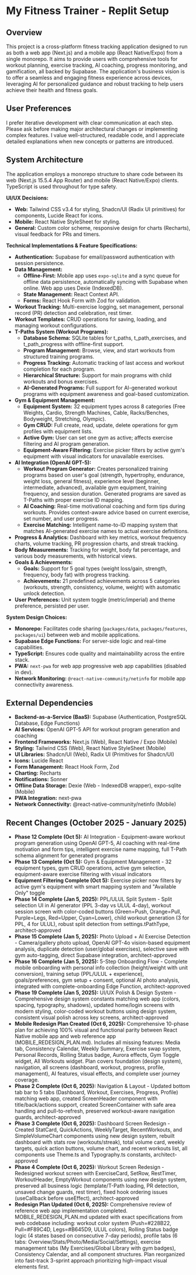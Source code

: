 # My Fitness Trainer - Replit Setup

## Overview
This project is a cross-platform fitness tracking application designed to run as both a web app (Next.js) and a mobile app (React Native/Expo) from a single monorepo. It aims to provide users with comprehensive tools for workout planning, exercise tracking, AI coaching, progress monitoring, and gamification, all backed by Supabase. The application's business vision is to offer a seamless and engaging fitness experience across devices, leveraging AI for personalized guidance and robust tracking to help users achieve their health and fitness goals.

## User Preferences
I prefer iterative development with clear communication at each step. Please ask before making major architectural changes or implementing complex features. I value well-structured, readable code, and I appreciate detailed explanations when new concepts or patterns are introduced.

## System Architecture
The application employs a monorepo structure to share code between its web (Next.js 15.5.4 App Router) and mobile (React Native/Expo) clients. TypeScript is used throughout for type safety.

**UI/UX Decisions:**
- **Web:** Tailwind CSS v3.4 for styling, Shadcn/UI (Radix UI primitives) for components, Lucide React for icons.
- **Mobile:** React Native StyleSheet for styling.
- **General:** Custom color scheme, responsive design for charts (Recharts), visual feedback for PRs and timers.

**Technical Implementations & Feature Specifications:**
- **Authentication:** Supabase for email/password authentication with session persistence.
- **Data Management:**
    - **Offline-First:** Mobile app uses `expo-sqlite` and a sync queue for offline data persistence, automatically syncing with Supabase when online. Web app uses Dexie (IndexedDB).
    - **State Management:** React Context API.
    - **Forms:** React Hook Form with Zod for validation.
- **Workout Tracking:** Multi-exercise logging, set management, personal record (PR) detection and celebration, rest timer.
- **Workout Templates:** CRUD operations for saving, loading, and managing workout configurations.
- **T-Paths System (Workout Programs):** 
    - **Database Schema:** SQLite tables for t_paths, t_path_exercises, and t_path_progress with offline-first support.
    - **Program Management:** Browse, view, and start workouts from structured training programs.
    - **Progress Tracking:** Automatic tracking of last access and workout completion for each program.
    - **Hierarchical Structure:** Support for main programs with child workouts and bonus exercises.
    - **AI-Generated Programs:** Full support for AI-generated workout programs with equipment awareness and goal-based customization.
- **Gym & Equipment Management:**
    - **Equipment System:** 32 equipment types across 8 categories (Free Weights, Cardio, Strength Machines, Cable, Racks/Benches, Bodyweight, Stretching, Olympic).
    - **Gym CRUD:** Full create, read, update, delete operations for gym profiles with equipment lists.
    - **Active Gym:** User can set one gym as active; affects exercise filtering and AI program generation.
    - **Equipment-Aware Filtering:** Exercise picker filters by active gym's equipment with visual indicators for unavailable exercises.
- **AI Integration (OpenAI GPT-5):**
    - **Workout Program Generator:** Creates personalized training programs based on user's goal (strength, hypertrophy, endurance, weight loss, general fitness), experience level (beginner, intermediate, advanced), available gym equipment, training frequency, and session duration. Generated programs are saved as T-Paths with proper exercise ID mapping.
    - **AI Coaching:** Real-time motivational coaching and form tips during workouts. Provides context-aware advice based on current exercise, set number, and user progress.
    - **Exercise Matching:** Intelligent name-to-ID mapping system that matches AI-generated exercise names to actual exercise definitions.
- **Progress & Analytics:** Dashboard with key metrics, workout frequency charts, volume tracking, PR progression charts, and streak tracking.
- **Body Measurements:** Tracking for weight, body fat percentage, and various body measurements, with historical views.
- **Goals & Achievements:**
    - **Goals:** Support for 5 goal types (weight loss/gain, strength, frequency, body fat) with progress tracking.
    - **Achievements:** 21 predefined achievements across 5 categories (workouts, strength, consistency, volume, weight) with automatic unlock detection.
- **User Preferences:** Unit system toggle (metric/imperial) and theme preference, persisted per user.

**System Design Choices:**
- **Monorepo:** Facilitates code sharing (`packages/data`, `packages/features`, `packages/ui`) between web and mobile applications.
- **Supabase Edge Functions:** For server-side logic and real-time capabilities.
- **TypeScript:** Ensures code quality and maintainability across the entire stack.
- **PWA:** `next-pwa` for web app progressive web app capabilities (disabled in dev).
- **Network Monitoring:** `@react-native-community/netinfo` for mobile app connectivity awareness.

## External Dependencies
- **Backend-as-a-Service (BaaS):** Supabase (Authentication, PostgreSQL Database, Edge Functions)
- **AI Services:** OpenAI GPT-5 API for workout program generation and coaching
- **Frontend Frameworks:** Next.js (Web), React Native / Expo (Mobile)
- **Styling:** Tailwind CSS (Web), React Native StyleSheet (Mobile)
- **UI Libraries:** Shadcn/UI (Web), Radix UI (Primitives for Shadcn/UI)
- **Icons:** Lucide React
- **Form Management:** React Hook Form, Zod
- **Charting:** Recharts
- **Notifications:** Sonner
- **Offline Data Storage:** Dexie (Web - IndexedDB wrapper), expo-sqlite (Mobile)
- **PWA Integration:** next-pwa
- **Network Connectivity:** @react-native-community/netinfo (Mobile)

## Recent Changes (October 2025 - January 2025)
- **Phase 12 Complete (Oct 5):** AI Integration - Equipment-aware workout program generation using OpenAI GPT-5, AI coaching with real-time motivation and form tips, intelligent exercise name mapping, full T-Path schema alignment for generated programs
- **Phase 13 Complete (Oct 5):** Gym & Equipment Management - 32 equipment types, gym CRUD operations, active gym selection, equipment-aware exercise filtering with visual indicators
- **Equipment Filtering Complete (Oct 5):** Exercise picker now filters by active gym's equipment with smart mapping system and "Available Only" toggle
- **Phase 14 Complete (Jan 5, 2025):** PPL/ULUL Split System - Split selection UI in AI generator (PPL 3-day vs ULUL 4-day), workout session screen with color-coded buttons (Green=Push, Orange=Pull, Purple=Legs, Red=Upper, Cyan=Lower), child workout generation (3 for PPL, 4 for ULUL), robust split detection from settings.tPathType, architect-approved
- **Phase 15 Complete (Jan 5, 2025):** Photo Upload + AI Exercise Detection - Camera/gallery photo upload, OpenAI GPT-4o vision-based equipment analysis, duplicate detection (user/global exercises), selective save with gym auto-tagging, direct Supabase integration, architect-approved
- **Phase 16 Complete (Jan 5, 2025):** 5-Step Onboarding Flow - Complete mobile onboarding with personal info collection (height/weight with unit conversion), training setup (PPL/ULUL + experience), goals/preferences, gym setup + consent, optional AI photo analysis, integrated with complete-onboarding Edge Function, architect-approved
- **Phase 19 Complete (Jan 5, 2025):** UI/UX Polish & Design System - Comprehensive design system constants matching web app (colors, spacing, typography, shadows), updated home/login screens with modern styling, color-coded workout buttons using design system, consistent visual polish across key screens, architect-approved
- **Mobile Redesign Plan Created (Oct 6, 2025):** Comprehensive 10-phase plan for achieving 100% visual and functional parity between React Native mobile app and web reference app (MOBILE_REDESIGN_PLAN.md). Includes all missing features: Media tab, Consistency Calendar, Weekly Summary, Exercise swap system, Personal Records, Rolling Status badge, Aurora effects, Gym Toggle widget, All Workouts widget. Plan covers foundation (design system), navigation, all screens (dashboard, workout, progress, profile, management), AI features, visual effects, and complete user journey coverage.
- **Phase 2 Complete (Oct 6, 2025):** Navigation & Layout - Updated bottom tab bar to 5 tabs (Dashboard, Workout, Exercises, Progress, Profile) matching web app, created ScreenHeader component with title/back/actions support, created ScreenContainer with safe area handling and pull-to-refresh, preserved workout-aware navigation guards, architect-approved
- **Phase 3 Complete (Oct 6, 2025):** Dashboard Screen Redesign - Created StatCard, QuickActions, WeeklyTarget, RecentWorkouts, and SimpleVolumeChart components using new design system, rebuilt dashboard with stats row (workouts/streak), total volume card, weekly targets, quick action buttons, volume chart, and recent workouts list, all components use Theme.ts and Typography.ts constants, architect-approved
- **Phase 4 Complete (Oct 6, 2025):** Workout Screen Redesign - Redesigned workout screen with ExerciseCard, SetRow, RestTimer, WorkoutHeader, EmptyWorkout components using new design system, preserved all business logic (template/T-Path loading, PR detection, unsaved change guards, rest timer), fixed hook ordering issues (useCallback before useEffect), architect-approved
- **Redesign Plan Updated (Oct 6, 2025):** Comprehensive review of reference web app implementation completed. MOBILE_REDESIGN_PLAN.md updated with exact specifications from web codebase including: workout color system (Push=#228B22, Pull=#F89C4D, Legs=#B645D9, ULUL colors), Rolling Status badge logic (4 states based on consecutive 7-day periods), profile tabs (6 tabs: Overview/Stats/Photo/Media/Social/Settings), exercise management tabs (My Exercises/Global Library with gym badges), Consistency Calendar, and all component structures. Plan reorganized into fast-track 3-sprint approach prioritizing high-impact visual elements first.